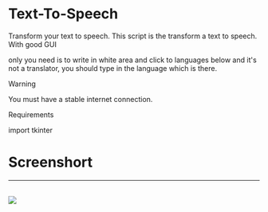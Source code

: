 # Text-To-Speech
Transform your text to speech.
This script is the transform a text to speech. With good GUI

only you need is to write in white area and click to languages below
and it's not a translator, you should type in the language which is there.

Warning

You must have a stable internet connection.

Requirements

import tkinter

# Screenshort
---------------

<br>
<img src="https://github.com/red-Ant-02/Text-To-Speech/blob/master/Screen%20Shot.png"/>
<br>
